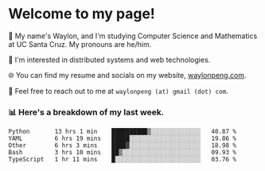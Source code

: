 # Welcome to my page! 

👋 My name's Waylon, and I'm studying Computer Science and Mathematics at UC Santa Cruz. My pronouns are he/him. 

💭 I'm interested in distributed systems and web technologies.

🌐 You can find my resume and socials on my website, [waylonpeng.com](https://www.waylonpeng.com).

📧 Feel free to reach out to me at `waylonpeng (at) gmail (dot) com`.

### 📊 Here's a breakdown of my last week.

<!--START_SECTION:waka-->
```text
Python       13 hrs 1 min    ██████████▒░░░░░░░░░░░░░░   40.87 % 
YAML         6 hrs 19 mins   █████░░░░░░░░░░░░░░░░░░░░   19.86 % 
Other        6 hrs 3 mins    ████▓░░░░░░░░░░░░░░░░░░░░   18.98 % 
Bash         3 hrs 10 mins   ██▒░░░░░░░░░░░░░░░░░░░░░░   09.93 % 
TypeScript   1 hr 11 mins    █░░░░░░░░░░░░░░░░░░░░░░░░   03.76 % 
```
<!--END_SECTION:waka-->
